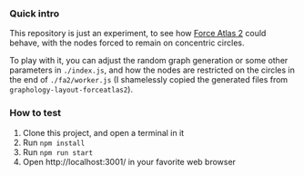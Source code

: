 ### Quick intro

This repository is just an experiment, to see how [Force Atlas 2](https://journals.plos.org/plosone/article?id=10.1371/journal.pone.0098679) could behave, with the nodes forced to remain on concentric circles.

To play with it, you can adjust the random graph generation or some other parameters in `./index.js`, and how the nodes are restricted on the circles in the end of `./fa2/worker.js` (I shamelessly copied the generated files from `graphology-layout-forceatlas2`).

### How to test

1. Clone this project, and open a terminal in it
2. Run `npm install`
3. Run `npm run start`
4. Open http://localhost:3001/ in your favorite web browser